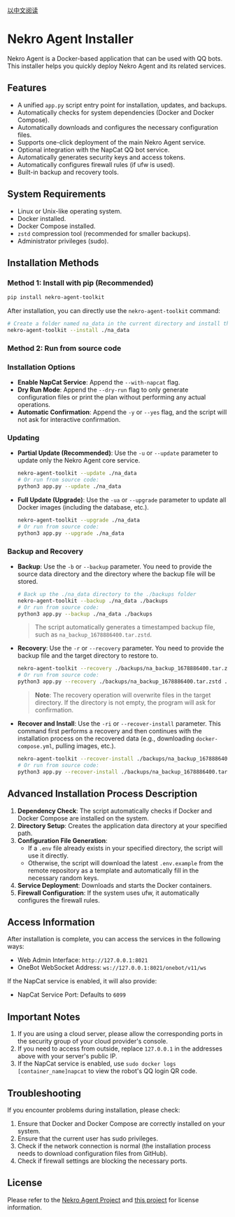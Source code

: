 [以中文阅读](../README.md)

# Nekro Agent Installer

Nekro Agent is a Docker-based application that can be used with QQ bots. This installer helps you quickly deploy Nekro Agent and its related services.

## Features

- A unified `app.py` script entry point for installation, updates, and backups.
- Automatically checks for system dependencies (Docker and Docker Compose).
- Automatically downloads and configures the necessary configuration files.
- Supports one-click deployment of the main Nekro Agent service.
- Optional integration with the NapCat QQ bot service.
- Automatically generates security keys and access tokens.
- Automatically configures firewall rules (if ufw is used).
- Built-in backup and recovery tools.

## System Requirements

- Linux or Unix-like operating system.
- Docker installed.
- Docker Compose installed.
- `zstd` compression tool (recommended for smaller backups).
- Administrator privileges (sudo).

## Installation Methods

### Method 1: Install with pip (Recommended)

```bash
pip install nekro-agent-toolkit
```

After installation, you can directly use the `nekro-agent-toolkit` command:

```bash
# Create a folder named na_data in the current directory and install the service
nekro-agent-toolkit --install ./na_data
```

### Method 2: Run from source code

### Installation Options

- **Enable NapCat Service**: Append the `--with-napcat` flag.
- **Dry Run Mode**: Append the `--dry-run` flag to only generate configuration files or print the plan without performing any actual operations.
- **Automatic Confirmation**: Append the `-y` or `--yes` flag, and the script will not ask for interactive confirmation.

### Updating

- **Partial Update (Recommended)**: Use the `-u` or `--update` parameter to update only the Nekro Agent core service.
  ```bash
  nekro-agent-toolkit --update ./na_data
  # Or run from source code:
  python3 app.py --update ./na_data
  ```

- **Full Update (Upgrade)**: Use the `-ua` or `--upgrade` parameter to update all Docker images (including the database, etc.).
  ```bash
  nekro-agent-toolkit --upgrade ./na_data
  # Or run from source code:
  python3 app.py --upgrade ./na_data
  ```

### Backup and Recovery

- **Backup**: Use the `-b` or `--backup` parameter. You need to provide the source data directory and the directory where the backup file will be stored.
  ```bash
  # Back up the ./na_data directory to the ./backups folder
  nekro-agent-toolkit --backup ./na_data ./backups
  # Or run from source code:
  python3 app.py --backup ./na_data ./backups
  ```
  > The script automatically generates a timestamped backup file, such as `na_backup_1678886400.tar.zstd`.

- **Recovery**: Use the `-r` or `--recovery` parameter. You need to provide the backup file and the target directory to restore to.
  ```bash
  nekro-agent-toolkit --recovery ./backups/na_backup_1678886400.tar.zstd ./na_data_new
  # Or run from source code:
  python3 app.py --recovery ./backups/na_backup_1678886400.tar.zstd ./na_data_new
  ```
  > **Note**: The recovery operation will overwrite files in the target directory. If the directory is not empty, the program will ask for confirmation.

- **Recover and Install**: Use the `-ri` or `--recover-install` parameter. This command first performs a recovery and then continues with the installation process on the recovered data (e.g., downloading `docker-compose.yml`, pulling images, etc.).
  ```bash
  nekro-agent-toolkit --recover-install ./backups/na_backup_1678886400.tar.zstd ./na_data_new
  # Or run from source code:
  python3 app.py --recover-install ./backups/na_backup_1678886400.tar.zstd ./na_data_new
  ```

## Advanced Installation Process Description

1. **Dependency Check**: The script automatically checks if Docker and Docker Compose are installed on the system.
2. **Directory Setup**: Creates the application data directory at your specified path.
3. **Configuration File Generation**:
    - If a `.env` file already exists in your specified directory, the script will use it directly.
    - Otherwise, the script will download the latest `.env.example` from the remote repository as a template and automatically fill in the necessary random keys.
4. **Service Deployment**: Downloads and starts the Docker containers.
5. **Firewall Configuration**: If the system uses ufw, it automatically configures the firewall rules.

## Access Information

After installation is complete, you can access the services in the following ways:

- Web Admin Interface: `http://127.0.0.1:8021`
- OneBot WebSocket Address: `ws://127.0.0.1:8021/onebot/v11/ws`

If the NapCat service is enabled, it will also provide:
- NapCat Service Port: Defaults to `6099`

## Important Notes

1. If you are using a cloud server, please allow the corresponding ports in the security group of your cloud provider's console.
2. If you need to access from outside, replace `127.0.0.1` in the addresses above with your server's public IP.
3. If the NapCat service is enabled, use `sudo docker logs [container_name]napcat` to view the robot's QQ login QR code.

## Troubleshooting

If you encounter problems during installation, please check:

1. Ensure that Docker and Docker Compose are correctly installed on your system.
2. Ensure that the current user has sudo privileges.
3. Check if the network connection is normal (the installation process needs to download configuration files from GitHub).
4. Check if firewall settings are blocking the necessary ports.

## License

Please refer to the [Nekro Agent Project](https://github.com/KroMiose/nekro-agent) and [this project](../LICENSE) for license information.
